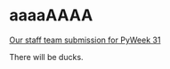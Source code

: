 # aaaaAAAA
[Our staff team submission for PyWeek 31](https://pyweek.org/e/8SpaceIndents/)

There will be ducks.
